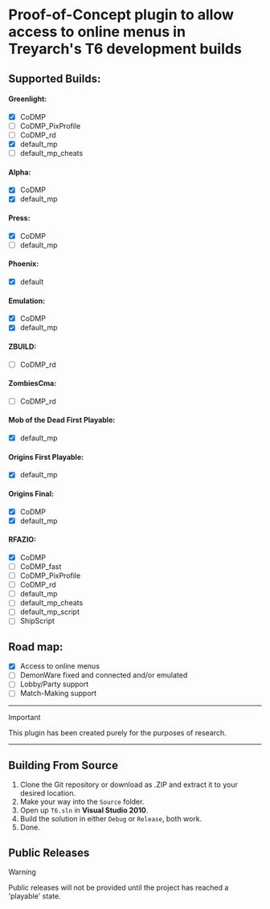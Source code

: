 # Proof-of-Concept plugin to allow access to online menus in Treyarch's T6 development builds

## Supported Builds:
#### Greenlight:
- [x] CoDMP
- [ ] CoDMP_PixProfile
- [ ] CoDMP_rd
- [x] default_mp
- [ ] default_mp_cheats
#### Alpha:
- [x] CoDMP
- [x] default_mp
#### Press:
- [x] CoDMP
- [ ] default_mp
#### Phoenix:
- [x] default
#### Emulation:
- [x] CoDMP
- [x] default_mp
#### ZBUILD:
- [ ] CoDMP_rd
#### ZombiesCma:
- [ ] CoDMP_rd
#### Mob of the Dead First Playable:
- [x] default_mp
#### Origins First Playable:
- [x] default_mp
#### Origins Final:
- [x] CoDMP
- [x] default_mp
#### RFAZIO:
- [x] CoDMP
- [ ] CoDMP_fast
- [ ] CoDMP_PixProfile
- [ ] CoDMP_rd
- [ ] default_mp
- [ ] default_mp_cheats
- [ ] default_mp_script
- [ ] ShipScript

## Road map:
- [x] Access to online menus
- [ ] DemonWare fixed and connected and/or emulated
- [ ] Lobby/Party support
- [ ] Match-Making support

---

> [!IMPORTANT]
> This plugin has been created purely for the purposes of research.

---

## Building From Source
1. Clone the Git repository or download as .ZIP and extract it to your desired location.
2. Make your way into the `Source` folder.
3. Open up `T6.sln` in **Visual Studio 2010**.
4. Build the solution in either `Debug` or `Release`, both work.
5. Done.

## Public Releases
> [!WARNING]
> Public releases will not be provided until the project has reached a 'playable' state.
